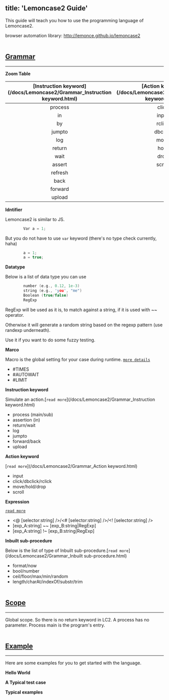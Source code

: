 title: 'Lemoncase2 Guide'
---
This guide will teach you how to use the programming language of Lemoncase2.

browser automation library: http://lemonce.github.io/lemoncase2
<br><br/>

## [Grammar]()
---

**Zoom Table**

|[Instruction keyword](/docs/Lemoncase2/Grammar_Instruction keyword.html)|[Action keyword](/docs/Lemoncase2/Grammar_Action keyword.html)|[Expression](/docs/Lemoncase2/Grammar_Expression.html) |[Macro](/docs/Lemoncase2/Grammar_Marco.html)|
|:--------------:|:---------:|:-----------:|:-------:|
|process         |click      |<@"cssPath"> |#TIMES   |
|in              |input      |<#"cssPath"> |#AUTOWAIT|
|by              |rclick     |<!"cssPath"> |#LIMIT   |
|jumpto          |dbclick    |A~~B         |         |
|log             |move       |A==B         |         |
|return          |hold       |A!=B         |         |
|wait            |drop       |RegExp       |         |
|assert          |scroll     |       |         |
|refresh         |           |       |         |
|back            |           |       |         |
|forward         |           |       |         |
|upload          |           |       |         ||

**Idntifier** 

Lemoncase2 is similar to JS.
```C
        Var a = 1;
```
But you do not have to use `var` keyword (there's no type check currently, haha)
```C
        a = 1;
        a = true;
```

**Datatype**

Below is a list of data type you can use

```C
        number (e.g., 0.12, 1e-3)
        string (e.g., 'you', "me")
        Boolean (true/false)
        RegExp
```

RegExp will be used as it is, to match against a string, if it is used with ~~ operator.

Otherwise it will generate a random string based on the regexp pattern (use randexp underneath).

Use it if you want to do some fuzzy testing.

**Marco** 

Macro is the global setting for your case during runtime. [`more details`](/docs/Lemoncase2/Grammar_Marco.html)
- #TIMES
- #AUTOWAIT
- #LIMIT

**Instruction keyword** 

Simulate an action.[`read more`](/docs/Lemoncase2/Grammar_Instruction keyword.html)
- process (main/sub)
- assertion (in)
- return/wait
- log
- jumpto
- forward/back
- upload

**Action keyword** 

[`read more`](/docs/Lemoncase2/Grammar_Action keyword.html)
- input
- click/dbclick/rclick
- move/hold/drop
- scroll

**Expression** 

[`read more`](/docs/Lemoncase2/Grammar_Expression.html)
- <@ [selector:string] />/<# [selector:string] />/<! [selector:string] />
- [exp_A:string] ~~ [exp_B:string|RegExp]
- [exp_A:string] !~ [exp_B:string|RegExp]

**Inbuilt sub-procedure** 

Below is the list of type of Inbuilt sub-procedure.[`read more`](/docs/Lemoncase2/Grammar_Inbuilt sub-procedure.html)
- format/now
- bool/number
- ceil/floor/max/min/random
- length/charAt/indexOf/substr/trim
<br><br/>

## [Scope](/docs/Lemoncase2/Scope.html)
---
Global scope. So there is no return keyword in LC2. A process has no parameter.
Process main is the program's entry.
<br><br/>

## [Example](/docs/Lemoncase2/Example.html)
---
Here are some examples for you to get started with the language.

**Hello World** 

**A Typical test case** 

**Typical examples** 
